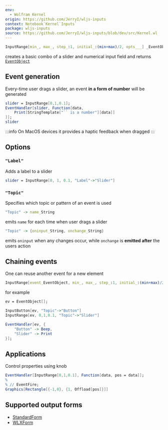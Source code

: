 ```yaml
---
env:
  - Wolfram Kernel
origin: https://github.com/JerryI/wljs-inputs
context: Notebook`Kernel`Inputs`
package: wljs-inputs
source: https://github.com/JerryI/wljs-inputs/blob/dev/src/Kernel.wl
---
```

```mathematica
InputRange[min_, max_, step_:1, initial_:(min+max)/2, opts___] _EventObject
```
creates a basic combo of a slider and numerical input field and returns [`EventObject`](frontend/Reference/Misc/Events.md#`EventObject`)

## Event generation
Every-time user drags a slider, an event __in a form of number__ will be generated
```mathematica
slider = InputRange[0,1,0.1];
EventHandler[slider, Function[data,
	Print[StringTemplate["`` is a number"][data]]
]];
slider
```


:::info
On MacOS devices it provides a haptic feedback when dragged
:::


## Options
### `"Label"`
Adds a label to a slider

```mathematica
slider = InputRange[0, 1, 0.1, "Label"->"Slider"]
```

### `"Topic"`
Specifies which topic or pattern of an event is used

```mathematica
"Topic" -> name_String
```
emits `name` for each time when user drags a slider

```mathematica
"Topic" -> {oninput_String, onchange_String}
```
emits `oninput` when any changes occur, while `onchange` is __emitted after__ the users action

## Chaining events
One can reuse another event for a new element

```mathematica
InputRange[event_EventObject, min_, max_, step_:1, initial_:(min+max)/2, opts___]
```

for example

```mathematica
ev = EventObject[];

InputButton[ev, "Topic"->"Button"]
InputRange[ev, 0,1,0.1, "Topic"->"Slider"]

EventHandler[ev, {
	"Button" -> Beep,
	"Slider" -> Print
}];
```


## Applications
Control properties using knob

```mathematica
EventHandler[InputRange[0,1,0.1], Function[data, pos = data]];
% 
% // EventFire;
Graphics[Rectangle[{-1,0}, {1, Offload[pos]}]]
```

## Supported output forms
- [StandardForm](frontend/Reference/Decorations/StandardForm.md)
- [WLXForm](frontend/Reference/Decorations/WLXForm.md)